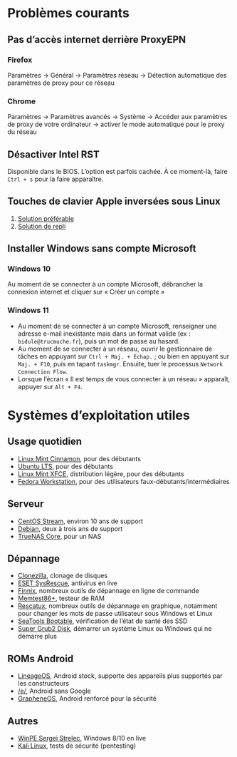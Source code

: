 # Problèmes courants

## Pas d’accès internet derrière ProxyEPN
### Firefox
Paramètres -> Général -> Paramètres réseau -> Détection automatique des paramètres de proxy pour ce réseau

### Chrome
Paramètres -> Paramètres avancés -> Système -> Accéder aux paramètres de proxy de votre ordinateur -> activer le mode automatique pour le proxy du réseau

## Désactiver Intel RST
Disponible dans le BIOS. L’option est parfois cachée. À ce moment-là, faire `Ctrl + s` pour la faire apparaître.

## Touches de clavier Apple inversées sous Linux
1. [Solution préférable](https://help.ubuntu.com/community/AppleKeyboard#Correcting_swapped_keys_and_wrong_keymaps_for_international_.28non-US.29_keyboards)
2. [Solution de repli](https://askubuntu.com/a/572670)

## Installer Windows sans compte Microsoft
### Windows 10
Au moment de se connecter à un compte Microsoft, débrancher la connexion internet et cliquer sur « Créer un compte »
### Windows 11
- Au moment de se connecter à un compte Microsoft, renseigner une adresse e-mail inexistante mais dans un format valide (ex : `bidule@trucmuche.fr`), puis un mot de passe au hasard.
- Au moment de se connecter à un réseau, ouvrir le gestionnaire de tâches en appuyant sur `Ctrl + Maj. + Échap.` ; ou bien en appuyant sur `Maj. + F10`, puis en tapant `taskmgr`. Ensuite, tuer le processus `Network Connection Flow`.
- Lorsque l’écran « Il est temps de vous connecter à un réseau » apparaît, appuyer sur `Alt + F4`.

# Systèmes d’exploitation utiles

## Usage quotidien
- [Linux Mint Cinnamon](https://linuxmint.com/), pour des débutants
- [Ubuntu LTS](https://www.ubuntu-fr.org/), pour des débutants
- [Linux Mint XFCE](https://linuxmint.com/), distribution légère, pour des débutants
- [Fedora Workstation](https://getfedora.org/), pour des utilisateurs faux-débutants/intermédiaires

## Serveur
- [CentOS Stream](https://www.centos.org/centos-stream/), environ 10 ans de support
- [Debian](https://www.debian.org/), deux à trois ans de support
- [TrueNAS Core](https://www.truenas.com/download-truenas-core/), pour un NAS

## Dépannage
- [Clonezilla](https://clonezilla.org/), clonage de disques
- [ESET SysRescue](https://www.eset.com/fr/support/sysrescue/), antivirus en live
- [Finnix](https://www.finnix.org/), nombreux outils de dépannage en ligne de commande
- [Memtest86+](https://www.memtest.org/), testeur de RAM
- [Rescatux](https://www.supergrubdisk.org/category/download/rescatuxdownloads/rescatux-stable/), nombreux outils de dépannage en graphique, notamment pour changer les mots de passe utilisateur sous Windows et Linux
- [SeaTools Bootable](https://www.seagate.com/fr/fr/support/downloads/seatools/), vérification de l’état de santé des SSD
- [Super Grub2 Disk](https://www.supergrubdisk.org/category/download/supergrub2diskdownload/super-grub2-disk-stable/), démarrer un système Linux ou Windows qui ne démarre plus

## ROMs Android
- [LineageOS](https://lineageos.org/), Android stock, supporte des appareils plus supportés par les constructeurs
- [/e/](https://e.foundation/fr/), Android sans Google
- [GrapheneOS](https://grapheneos.org/), Android renforcé pour la sécurité

## Autres
- [WinPE Sergei Strelec](https://sergeistrelec.ru/), Windows 8/10 en live
- [Kali Linux](https://www.kali.org/), tests de sécurité (pentesting)

